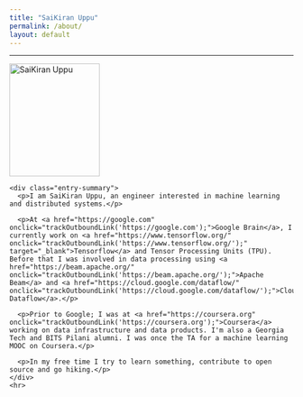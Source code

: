 ```yaml
---
title: "SaiKiran Uppu"
permalink: /about/
layout: default
---
```



<div id="content">
  <div class="hfeed">
  <hr>
  <div class="hentry post no-border">
    <img src="/images/contents/NN.png" alt="SaiKiran Uppu" class="archive-thumbnail home-thumbnail" width="160" height="200">

    <div class="entry-summary">
      <p>I am SaiKiran Uppu, an engineer interested in machine learning and distributed systems.</p>

      <p>At <a href="https://google.com" onclick="trackOutboundLink('https://google.com');">Google Brain</a>, I currently work on <a href="https://www.tensorflow.org/" onclick="trackOutboundLink('https://www.tensorflow.org/');" target="_blank">Tensorflow</a> and Tensor Processing Units (TPU). Before that I was involved in data processing using <a href="https://beam.apache.org/" onclick="trackOutboundLink('https://beam.apache.org/');">Apache Beam</a> and <a href="https://cloud.google.com/dataflow/" onclick="trackOutboundLink('https://cloud.google.com/dataflow/');">Cloud Dataflow</a>.</p>

      <p>Prior to Google; I was at <a href="https://coursera.org" onclick="trackOutboundLink('https://coursera.org');">Coursera</a> working on data infrastructure and data products. I'm also a Georgia Tech and BITS Pilani alumni. I was once the TA for a machine learning MOOC on Coursera.</p>

      <p>In my free time I try to learn something, contribute to open source and go hiking.</p>
    </div>
    <hr>
  </div>
</div>

</div>
